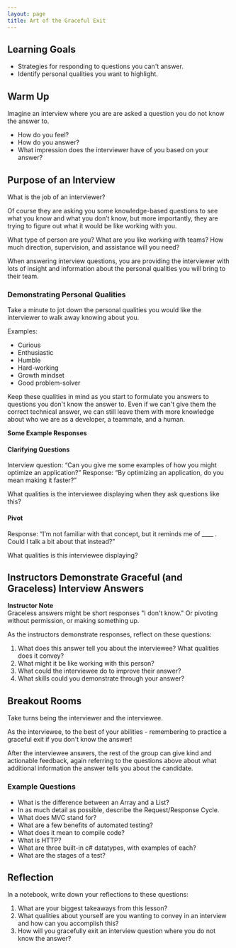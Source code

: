 ```yaml
---
layout: page
title: Art of the Graceful Exit
---
```


## Learning Goals
* Strategies for responding to questions you can't answer.
* Identify personal qualities you want to highlight.

## Warm Up
Imagine an interview where you are are asked a question you do not know the answer to.  
* How do you feel? 
* How do you answer?  
* What impression does the interviewer have of you based on your answer?

## Purpose of an Interview
What is the job of an interviewer?

Of course they are asking you some knowledge-based questions to see what you know and what you don’t know, but more importantly, they are trying to figure out what it would be like working with you.

What type of person are you? What are you like working with teams? How much direction, supervision, and assistance will you need?

When answering interview questions, you are providing the interviewer with lots of insight and information about the personal qualities you will bring to their team.

### Demonstrating Personal Qualities

Take a minute to jot down the personal qualities you would like the interviewer to walk away knowing about you.

Examples:  
* Curious  
* Enthusiastic  
* Humble  
* Hard-working  
* Growth mindset  
* Good problem-solver  

Keep these qualities in mind as you start to formulate you answers to questions you don't know the answer to.  Even if we can't give them the correct technical answer, we can still leave them with more knowledge about who we are as a developer, a teammate, and a human.

**Some Example Responses**
#### Clarifying Questions
Interview question: “Can you give me some examples of how you might optimize an application?” Response: “By optimizing an application, do you mean making it faster?”

What qualities is the interviewee displaying when they ask questions like this?

#### Pivot
Response: “I’m not familiar with that concept, but it reminds me of ____ . Could I talk a bit about that instead?”

What qualities is this interviewee displaying?

## Instructors Demonstrate Graceful (and Graceless) Interview Answers

<aside class="instructor-notes">
    <p><strong>Instructor Note</strong><br>Graceless answers might be short responses "I don't know." Or pivoting without permission, or making something up.</p>
</aside>

As the instructors demonstrate responses, reflect on these questions:
1. What does this answer tell you about the interviewee? What qualities does it convey?
2. What might it be like working with this person?
3. What could the interviewee do to improve their answer?
4. What skills could you demonstrate through your answer?

## Breakout Rooms

Take turns being the interviewer and the interviewee.

As the interviewee, to the best of your abilities - remembering to practice a graceful exit if you don't know the answer!

After the interviewee answers, the rest of the group can give kind and actionable feedback, again referring to the questions above about what additional information the answer tells you about the candidate.

### Example Questions
* What is the difference between an Array and a List?
* In as much detail as possible, describe the Request/Response Cycle.
* What does MVC stand for?
* What are a few benefits of automated testing?
* What does it mean to compile code?
* What is HTTP?
* What are three built-in c# datatypes, with examples of each?
* What are the stages of a test?

## Reflection
In a notebook, write down your reflections to these questions:
1. What are your biggest takeaways from this lesson?
2. What qualities about yourself are you wanting to convey in an interview and how can you accomplish this?
3. How will you gracefully exit an interview question where you do not know the answer?
